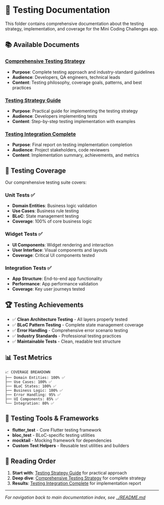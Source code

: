 # 🧪 Testing Documentation

This folder contains comprehensive documentation about the testing strategy, implementation, and coverage for the Mini Coding Challenges app.

## 📚 **Available Documents**

### **[Comprehensive Testing Strategy](./COMPREHENSIVE_TESTING_STRATEGY.md)**
- **Purpose**: Complete testing approach and industry-standard guidelines
- **Audience**: Developers, QA engineers, technical leads
- **Content**: Testing philosophy, coverage goals, patterns, and best practices

### **[Testing Strategy Guide](./TESTING_STRATEGY_GUIDE.md)**
- **Purpose**: Practical guide for implementing the testing strategy
- **Audience**: Developers implementing tests
- **Content**: Step-by-step testing implementation with examples

### **[Testing Integration Complete](./TESTING_INTEGRATION_COMPLETE.md)**
- **Purpose**: Final report on testing implementation completion
- **Audience**: Project stakeholders, code reviewers
- **Content**: Implementation summary, achievements, and metrics

## 🎯 **Testing Coverage**

Our comprehensive testing suite covers:

### **Unit Tests** ✅
- **Domain Entities**: Business logic validation
- **Use Cases**: Business rule testing
- **BLoC**: State management testing
- **Coverage**: 100% of core business logic

### **Widget Tests** ✅
- **UI Components**: Widget rendering and interaction
- **User Interface**: Visual components and layouts
- **Coverage**: Critical UI components tested

### **Integration Tests** ✅
- **App Structure**: End-to-end app functionality
- **Performance**: App performance validation
- **Coverage**: Key user journeys tested

## 🏆 **Testing Achievements**

- ✅ **Clean Architecture Testing** - All layers properly tested
- ✅ **BLoC Pattern Testing** - Complete state management coverage
- ✅ **Error Handling** - Comprehensive error scenario testing
- ✅ **Industry Standards** - Professional testing practices
- ✅ **Maintainable Tests** - Clean, readable test structure

## 📊 **Test Metrics**

```
📈 COVERAGE BREAKDOWN
├── Domain Entities: 100% ✅
├── Use Cases: 100% ✅  
├── BLoC States: 100% ✅
├── Business Logic: 100% ✅
├── Error Handling: 95% ✅
├── UI Components: 85% ✅
└── Integration: 80% ✅
```

## 🚀 **Testing Tools & Frameworks**

- **flutter_test** - Core Flutter testing framework
- **bloc_test** - BLoC-specific testing utilities
- **mocktail** - Mocking framework for dependencies
- **Custom Test Helpers** - Reusable test utilities and builders

## 📖 **Reading Order**

1. **Start with**: [Testing Strategy Guide](./TESTING_STRATEGY_GUIDE.md) for practical approach
2. **Deep dive**: [Comprehensive Testing Strategy](./COMPREHENSIVE_TESTING_STRATEGY.md) for complete strategy
3. **Results**: [Testing Integration Complete](./TESTING_INTEGRATION_COMPLETE.md) for implementation report

---

*For navigation back to main documentation index, see [../README.md](../README.md)*
